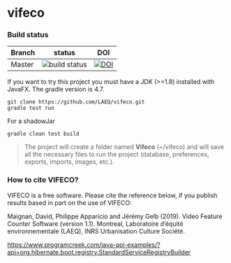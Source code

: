 # vifeco

### Build status

| Branch | status | DOI |
| ------------- | ------------- | ---- |
| Master  |  ![build status](https://travis-ci.org/LAEQ/vifeco.svg?branch=master)| [![DOI](https://zenodo.org/badge/165725219.svg)](https://zenodo.org/badge/latestdoi/165725219)


If you want to try this project you must have a JDK (>=1.8) installed with JavaFX. The gradle version is 4.7. 


```jshelllanguage
git clone https://github.com/LAEQ/vifeco.git
gradle test run
```

For a shadowJar
```jshelllanguage
gradle clean test build
```


> The project will create a folder named **Vifeco** (~/vifeco) and will save all the necessary files to run the project (database, preferences, exports, imports, images, etc.).


### How to cite VIFECO?
VIFECO is a free software. Please cite the reference below, if you publish results based in part on the use of VIFECO:
             
Maignan, David, Philippe Apparicio and Jérémy Gelb (2019).
Video Feature Counter Software (version 1.1). 
Montreal, Laboratoire d’équité environnementale (LAEQ), INRS Urbanisation Culture Société.



https://www.programcreek.com/java-api-examples/?api=org.hibernate.boot.registry.StandardServiceRegistryBuilder